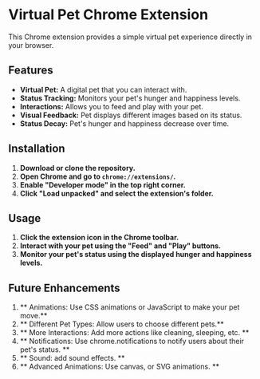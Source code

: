 # Virtual Pet Chrome Extension

This Chrome extension provides a simple virtual pet experience directly in your browser.

## Features

* **Virtual Pet:** A digital pet that you can interact with.
* **Status Tracking:** Monitors your pet's hunger and happiness levels.
* **Interactions:** Allows you to feed and play with your pet.
* **Visual Feedback:** Pet displays different images based on its status.
* **Status Decay:** Pet's hunger and happiness decrease over time.

## Installation

1.  **Download or clone the repository.**
2.  **Open Chrome and go to `chrome://extensions/`.**
3.  **Enable "Developer mode" in the top right corner.**
4.  **Click "Load unpacked" and select the extension's folder.**

## Usage

1.  **Click the extension icon in the Chrome toolbar.**
2.  **Interact with your pet using the "Feed" and "Play" buttons.**
3.  **Monitor your pet's status using the displayed hunger and happiness levels.**

## Future Enhancements

1.  ** Animations: Use CSS animations or JavaScript to make your pet move.**
2.  ** Different Pet Types: Allow users to choose different pets.**
3.  ** More Interactions: Add more actions like cleaning, sleeping, etc. **
4.  ** Notifications: Use chrome.notifications to notify users about their pet's status. **
5.  ** Sound: add sound effects. **
6.  ** Advanced Animations: Use canvas, or SVG animations. **
